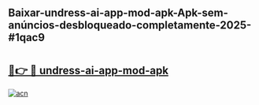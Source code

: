 ## Baixar-undress-ai-app-mod-apk-Apk-sem-anúncios-desbloqueado-completamente-2025-#1qac9

# <h2><a href="https://ainizakaria.my?title=undress-ai-app-mod-apk&ref=22M">🔗👉 🔴 undress-ai-app-mod-apk</a></h2>

[![acn](https://github.com/user-attachments/assets/0f9c940e-d8b0-45ae-aac7-cd30a18b3e1c)](https://ainizakaria.my?title=undress-ai-app-mod-apk&ref=22M)

